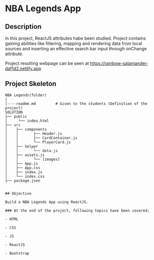 
# NBA Legends App

## Description
In this project, ReactJS attributes habe been studied. Project contains gaining abilities like filtering, mapping and rendering data from local sources and inserting an effective search bar input through onChange attribute.

Project resulting webpage can be seen at https://rainbow-salamander-daf1d2.netlify.app

## Project Skeleton

```
NBA Legends(folder)
|
|----readme.md         # Given to the students (Definition of the project)
SOLUTION
├── public
│     └── index.html
├── src
│    ├── components
│    │       ├── Header.js
│    │       ├── CardContainer.js
│    │       └── PlayerCard.js
│    ├── helper
│    │       └── data.js
│    ├── assets.js
│    │       └── [images]
│    ├── App.js
│    ├── App.css
│    ├── index.js
│    └── index.css
├── package.json


## Objective

Build a NBA Legends App using ReactJS.

### At the end of the project, following topics have been covered;

- HTML

- CSS

- JS

- ReactJS

- Bootstrap

